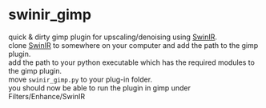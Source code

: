 # swinir_gimp
quick & dirty gimp plugin for upscaling/denoising using [SwinIR](https://github.com/JingyunLiang/SwinIR). 
\
clone [SwinIR](https://github.com/JingyunLiang/SwinIR) to somewhere on your computer and add the path to the gimp plugin. \
add the path to your python executable which has the required modules to the gimp plugin. \
move `swinir_gimp.py` to your plug-in folder.\
you should now be able to run the plugin in gimp under Filters/Enhance/SwinIR
